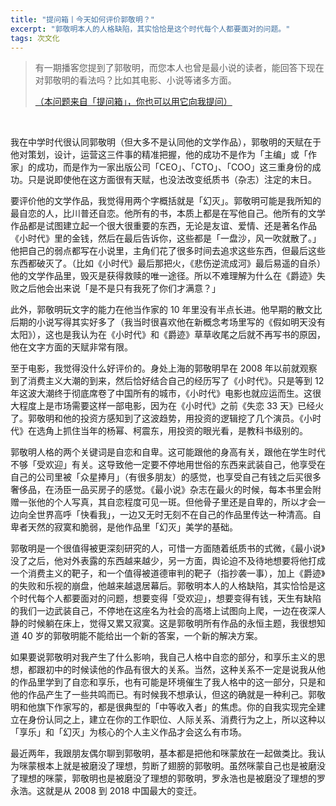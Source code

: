 ```yaml
---
title: "提问箱丨今天如何评价郭敬明？"
excerpt: "郭敬明本人的人格缺陷，其实恰恰是这个时代每个人都要面对的问题。"
tags: 次文化
---
```


> 有一期播客您提到了郭敬明，而您本人也曾是最小说的读者，能回答下现在对郭敬明的看法吗？比如其电影、小说等诸多方面。
>
> [（本问题来自「提问箱」，你也可以用它向我提问）](https://peing.net/zh-CN/bb2df17e7edf41?event=0)

<br>

我在中学时代很认同郭敬明（但大多不是认同他的文学作品），郭敬明的天赋在于他对策划，设计，运营这三件事的精准把握，他的成功不是作为「主编」或「作家」的成功，而是作为一家出版公司「CEO」、「CTO」、「COO」这三重身份的成功。只是说即使他在这方面很有天赋，也没法改变纸质书（杂志）注定的末日。

要评价他的文学作品，我觉得用两个字概括就是「幻灭」。郭敬明可能是我所知的最自恋的人，比川普还自恋。他所有的书，本质上都是在写他自己。他所有的文学作品都是试图建立起一个很大很重要的东西，无论是友谊、爱情、还是著名作品《小时代》里的金钱，然后在最后告诉你，这些都是「一盘沙，风一吹就散了。」他把自己的弱点都写在小说里，主角们花了很多时间去追求这些东西，但最后这些东西都破灭了。（比如《小时代》最后那把火，《悲伤逆流成河》最后易遥的自杀）他的文学作品里，毁灭是获得救赎的唯一途径。所以不难理解为什么在《爵迹》失败之后他会出来说「是不是只有我死了你们才满意？」

此外，郭敬明玩文字的能力在他当作家的 10 年里没有半点长进。他早期的散文比后期的小说写得其实好多了（我当时很喜欢他在新概念考场里写的《假如明天没有太阳》），这也是我认为在《小时代》和《爵迹》草草收尾之后就不再写书的原因，他在文字方面的天赋非常有限。

至于电影，我觉得没什么好评价的。身处上海的郭敬明早在 2008 年以前就观察到了消费主义大潮的到来，然后恰好结合自己的经历写了《小时代》。只是等到 12 年这波大潮终于彻底席卷了中国所有的城市，《小时代》电影也就应运而生。这很大程度上是市场需要这样一部电影，因为在《小时代》之前《失恋 33 天》已经火了。郭敬明和他的投资方感知到了这波趋势，用投资的逻辑挖了几个演员。《小时代》在选角上抓住当年的杨幂、柯震东，用投资的眼光看，是教科书级别的。

郭敬明人格的两个关键词是自恋和自卑。这可能跟他的身高有关，跟他在学生时代不够「受欢迎」有关。这导致他一定要不停地用世俗的东西来武装自己，他享受在自己的公司里被「众星捧月」（有很多朋友）的感觉，也享受自己有钱之后买很多奢侈品，在汤臣一品买房子的感觉。《最小说》杂志在最火的时候，每本书里会附赠一张他的个人写真，其自恋程度可见一斑。但他骨子里还是自卑的，所以才会一边向全世界高呼「快看我」，一边又无时无刻不在自己的作品里传达一种清高。自卑者天然的寂寞和脆弱，是他作品里「幻灭」美学的基础。

郭敬明是一个很值得被更深刻研究的人，可惜一方面随着纸质书的式微，《最小说》没了之后，他对外表露的东西越来越少，另一方面，舆论迫不及待地想要将他打成一个消费主义的靶子，和一个值得被道德审判的靶子（指抄袭一事），加上《爵迹》的失败和乐视的崩盘，他越来越退居幕后。郭敬明本人的人格缺陷，其实恰恰是这个时代每个人都要面对的问题，想要变得「受欢迎」，想要变得有钱，天生有缺陷的我们一边武装自己，不停地在这座名为社会的高塔上试图向上爬，一边在夜深人静的时候躺在床上，觉得又累又寂寞。这是郭敬明所有作品的永恒主题，我很想知道 40 岁的郭敬明能不能给出一个新的答案，一个新的解决方案。

如果要说郭敬明对我产生了什么影响，我自己人格中自恋的部分，和享乐主义的思想，都跟初中的时候读他的作品有很大的关系。当然，这种关系不一定是说我从他的作品里学到了自恋和享乐，也有可能是环境催生了我人格中的这一部分，只是和他的作品产生了一些共鸣而已。有时候我不想承认，但这的确就是一种利己。郭敬明和他旗下作家写的，都是很典型的「中等收入者」的焦虑。你的自我实现完全建立在身份认同之上，建立在你的工作职位、人际关系、消费行为之上，所以这种以「享乐」和「幻灭」为核心的个人主义作品才会这么有市场。

最近两年，我跟朋友偶尔聊到郭敬明，基本都是把他和咪蒙放在一起做类比。我认为咪蒙根本上就是被磨没了理想，剪断了翅膀的郭敬明。虽然咪蒙自己也是被磨没了理想的咪蒙，郭敬明也是被磨没了理想的郭敬明，罗永浩也是被磨没了理想的罗永浩。这就是从 2008 到 2018 中国最大的变迁。
